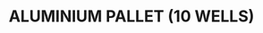 ---
title: "ALUMINIUM PALLET (10 WELLS)"
price: "TBA"
desc: "Opis nije dostupan"
img_path: "/assets/img/A.MIG-8009.jpg"
brand: AMMO
available: true
cat: "tools"
subcat: "MISCELANEA"
subsubcat: "SS"
---